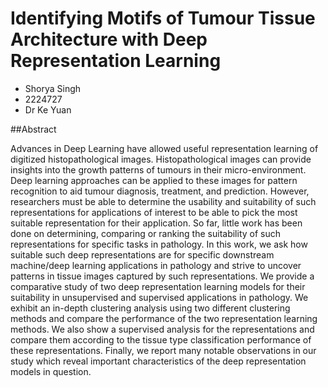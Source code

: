 # Identifying Motifs of Tumour Tissue Architecture with Deep Representation Learning
* Shorya Singh
* 2224727
* Dr Ke Yuan

##Abstract

Advances in Deep Learning have allowed useful representation learning of digitized histopathological images. Histopathological images can provide insights into the growth patterns of tumours in their micro-environment. Deep learning approaches can be applied to these images for pattern recognition to aid tumour diagnosis, treatment, and prediction. However, researchers must be able to determine the usability and suitability of such representations for applications of interest to be able to pick the most suitable representation for their application. So far, little work has been done on determining, comparing or ranking the suitability of such representations for specific tasks in pathology. In this work, we ask how suitable such deep representations are for specific downstream machine/deep learning applications in pathology and strive to uncover patterns in tissue images captured by such representations. We provide a comparative study of two deep representation learning models for their suitability in unsupervised and supervised applications in pathology. We exhibit an in-depth clustering analysis using two different clustering methods and compare the performance of the two representation learning methods. We also show a supervised analysis for the representations and compare them according to the tissue type classification performance of these representations. Finally, we report many notable observations in our study which reveal important characteristics of the deep representation models in question.
